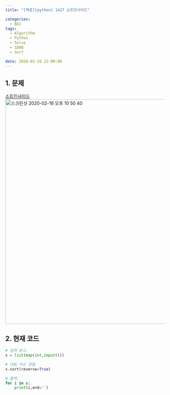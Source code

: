 ```yaml
---
title: "[백준][python] 1427 소트인사이드"

categories:
  - BOJ
tags:
  - Algorithm
  - Python
  - Solve
  - 1DAB
  - Sort

date: 2020-02-16 22:00:00
---
```


## 1. 문제
[소트인사이드](https://www.acmicpc.net/problem/1427)  
<img width="708" alt="스크린샷 2020-02-16 오후 10 50 40" src="https://user-images.githubusercontent.com/20227720/74605847-02b50b00-510f-11ea-9ef1-1677775bc872.png">


## 2. 현재 코드

```python
# 입력 받고.
s = list(map(int,input()))

# 내림 차순 정렬.
s.sort(reverse=True)

# 출력.
for i in s:
    print(i,end='')
```